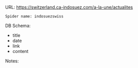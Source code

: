 URL: https://switzerland.ca-indosuez.com/a-la-une/actualites

    Spider name: indosuezswiss

DB Schema:
- title
- date
- link
- content

Notes: